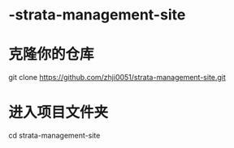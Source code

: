 # -strata-management-site
# 克隆你的仓库
git clone https://github.com/zhji0051/strata-management-site.git

# 进入项目文件夹
cd strata-management-site
